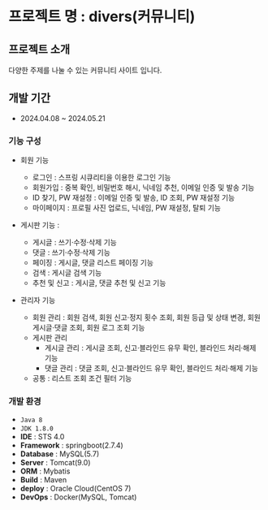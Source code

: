 # 프로젝트 명 : divers(커뮤니티)


## 프로젝트 소개
다양한 주제를 나눌 수 있는 커뮤니티 사이트 입니다.

## 개발 기간
* 2024.04.08 ~ 2024.05.21

### 기능  구성
  - 회원 기능
    - 로그인 : 스프링 시큐리티을 이용한 로그인 기능
    - 회원가입 : 중복 확인, 비밀번호 해시, 닉네임 추천, 이메일 인증 및 발송 기능
    - ID 찾기, PW 재설정 : 이메일 인증 및 발송, ID 조회, PW 재설정 기능
    - 마이페이지 : 프로필 사진 업로드, 닉네임, PW 재설정, 탈퇴 기능
      
  - 게시판 기능 :
    - 게시글 : 쓰기·수정·삭제 기능
    - 댓글 : 쓰기·수정·삭제 기능
    - 페이징 : 게시글, 댓글 리스트 페이징 기능
    - 검색 : 게시글 검색 기능
    - 추천 및 신고 : 게시글, 댓글 추천 및 신고 기능 
    
  - 관리자 기능
    - 회원 관리 : 회원 검색, 회원 신고·정지 횟수 조회, 회원 등급 및 상태 변경, 회원 게시글·댓글 조회, 회원 로그 조회 기능
    - 게시판 관리
      - 게시글 관리 : 게시글 조회, 신고·블라인드 유무 확인, 블라인드 처리·해제 기능 
      - 댓글 관리 : 댓글 조회, 신고·블라인드 유무 확인, 블라인드 처리·해제 기능
    - 공통 : 리스트 조회 조건 필터 기능


### 개발 환경
  - `Java 8`
  - `JDK 1.8.0`
  - **IDE** : STS 4.0
  - **Framework** : springboot(2.7.4)
  - **Database** : MySQL(5.7)
  - **Server** : Tomcat(9.0)
  - **ORM** : Mybatis
  - **Build** : Maven
  - **deploy** : Oracle Cloud(CentOS 7)
  - **DevOps** : Docker(MySQL, Tomcat)
      
